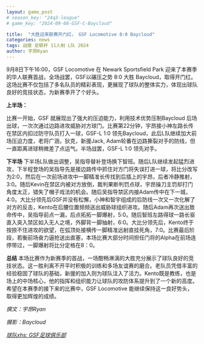 ```yaml
---
layout: game_post
# season_key: "24q3-league"
# game_key: "2024-09-08-GSF-C-Baycloud"

title:  "大胜迎来联赛开门红， GSF Locomotive 8:0 Baycloud"
categories: news
tags: 战报 足联杯 11人制 L队 2024
author: 宇昂Ryan
---
```


9月8日下午16:00，GSF Locomotive 在 Newark Sportsfield Park 迎来了本赛季的华人联赛首战，全场战罢，GSF以碾压之势 8:0 大胜 Baycloud，取得开门红。这场比赛不仅包括了多名队员的精彩表现，更展现了球队的整体实力，体现出球队良好的竞技状态，为新赛季开了个好头。

**上半场：**

比赛一开始，GSF 就展现出了强大的压迫能力，利用技术优势压制Baycloud 后场出球，一次次通过边路进攻威胁对方球门。比赛第22分钟，宇昂接小神左路长传在禁区内扣过防守队员打入一球，GSF-L 1:0 领先Baycloud，此后L队继续加大前场压迫力度，老将广涵，狄克，新援Jack, Adam轮番在边路撕裂对手的防线，但一直距离进球稍微差了点运气。半场战罢，GSF-L 1:0 领先对手。

**下半场**
下半场L队做出调整，吴指导替补登场换下智班。随后L队继续发起猛烈进攻，下半程登场的吴指导先是接边路传中抓住对方门将失误打进一球，将比分改写为2:0，然后在一次前场进攻中一脚精准长传找到后插上的宇昂，后者冷静推射，3:0。随后Kevin在禁区内被对方放倒，裁判果断判罚点球，宇昂操刀主罚却打门角度太正，错失了帽子戏法的机会。随后吴指导禁区内接Adam传中在下一城，4:0。大比分领先后GSF并没有松懈，小神和智宇组成的后防线一次又一次化解了对方的反击，Kento在后腰位置频频送出威胁球组织进攻。随后Adam再次送出致命传中，吴指导前点一漏，后点拓拓一脚爆射，5:0。随后智班左路得球一路长驱直入突入禁区如入无人之境，外脚背一脚抽射，6:0。大比分领先后，Kento终于按捺不住进攻的欲望，在弧顶处接横传一脚精准远射直挂死角，7:0。比赛最后阶段，若衡前场奋力逼抢送出直塞，本场比赛大部分时间担任门将的Alpha在前场连停带过，一脚爆射将比分定格在8：0。

**总结**
本场比赛作为新赛季的首战，一场酣畅淋漓的大胜充分展示了球队良好的竞技状态。这一胜利离不开平时积极的训练和多场友谊赛的磨合。老队员凭借丰富的经验稳固了球队的基础，新援的加入则为球队注入了活力。Kento既是教练，也是场上的中场核心，他的指挥和组织能力让球队的攻防体系提升到了一个新的高度。希望在本赛季的接下来的比赛中，GSF Locomotive 能继续保持这一良好势头，取得更加辉煌的成绩。

*撰文：宇昂Ryan*

*摄影：Baycloud*

[*球队xhs: GSF足球俱乐部*](https://www.xiaohongshu.com/user/profile/61dfc801000000001000bfa6)
